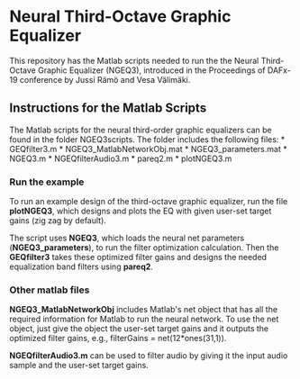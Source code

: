 # Neural Third-Octave Graphic Equalizer
This repository has the Matlab scripts needed to run the the Neural Third-Octave Graphic Equalizer (NGEQ3), introduced in the Proceedings of DAFx-19 conference by Jussi Rämö and Vesa Välimäki.

## Instructions for the Matlab Scripts
The Matlab scripts for the neural third-order graphic equalizers can be found in the folder NGEQ3scripts. The folder includes the following files:
    * GEQfilter3.m
    * NGEQ3_MatlabNetworkObj.mat
    * NGEQ3_parameters.mat
    * NGEQ3.m 
    * NGEQfilterAudio3.m
    * pareq2.m
    * plotNGEQ3.m

### Run the example
To run an example design of the third-octave graphic equalizer, run the file __plotNGEQ3__, which designs and plots the EQ with given user-set target gains (zig zag by default).

The script uses __NGEQ3__, which loads the neural net parameters (__NGEQ3_parameters__), to run the filter optimization calculation. Then the __GEQfilter3__ takes these optimized filter gains and designs the needed equalization band filters using __pareq2__.

### Other matlab files
__NGEQ3_MatlabNetworkObj__ includes Matlab's net object that has all the required information for Matlab to run the neural network. To use the net object, just give the object the user-set target gains and it outputs the optimized filter gains, e.g., filterGains = net(12*ones(31,1)).

__NGEQfilterAudio3.m__ can be used to filter audio by giving it the input audio sample and the user-set target gains.
